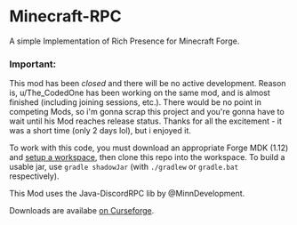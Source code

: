 # Minecraft-RPC
A simple Implementation of Rich Presence for Minecraft Forge.

### Important:
This mod has been *closed* and there will be no active development. Reason is, u/The_CodedOne has been working on the same mod, and is almost finished (including joining sessions, etc.). There would be no point in competing Mods, so i'm gonna scrap this project and you're gonna have to wait until his Mod reaches release status. Thanks for all the excitement - it was a short time (only 2 days lol), but i enjoyed it.


To work with this code, you must download an appropriate Forge MDK (1.12) and [setup a workspace](https://shadowfacts.net/tutorials/forge-modding-112/workspace-setup/), then clone this repo into the workspace.
To build a usable jar, use `gradle shadowJar` (with `./gradlew` or `gradle.bat` respectively).

This Mod uses the Java-DiscordRPC lib by @MinnDevelopment.

Downloads are availabe [on Curseforge](https://minecraft.curseforge.com/projects/minecraft-rpc).

